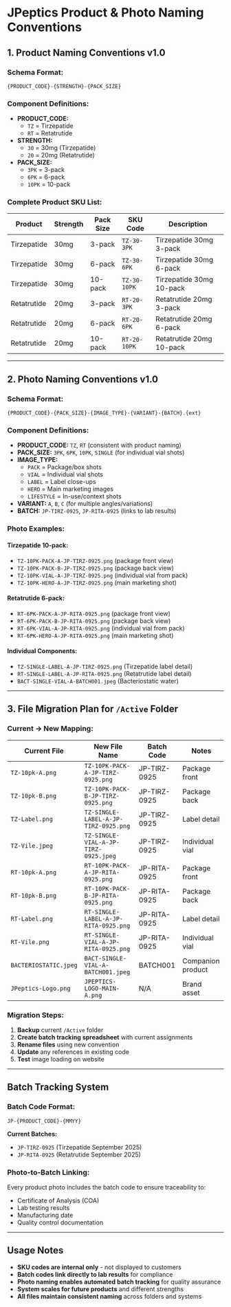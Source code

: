 # JPeptics Product & Photo Naming Conventions

## 1. Product Naming Conventions v1.0

### **Schema Format:**
```
{PRODUCT_CODE}-{STRENGTH}-{PACK_SIZE}
```

### **Component Definitions:**
- **PRODUCT_CODE:** 
  - `TZ` = Tirzepatide
  - `RT` = Retatrutide
- **STRENGTH:** 
  - `30` = 30mg (Tirzepatide)
  - `20` = 20mg (Retatrutide)
- **PACK_SIZE:**
  - `3PK` = 3-pack
  - `6PK` = 6-pack
  - `10PK` = 10-pack

### **Complete Product SKU List:**

| Product | Strength | Pack Size | **SKU Code** | Description |
|---------|----------|-----------|--------------|-------------|
| Tirzepatide | 30mg | 3-pack | `TZ-30-3PK` | Tirzepatide 30mg 3-pack |
| Tirzepatide | 30mg | 6-pack | `TZ-30-6PK` | Tirzepatide 30mg 6-pack |
| Tirzepatide | 30mg | 10-pack | `TZ-30-10PK` | Tirzepatide 30mg 10-pack |
| Retatrutide | 20mg | 3-pack | `RT-20-3PK` | Retatrutide 20mg 3-pack |
| Retatrutide | 20mg | 6-pack | `RT-20-6PK` | Retatrutide 20mg 6-pack |
| Retatrutide | 20mg | 10-pack | `RT-20-10PK` | Retatrutide 20mg 10-pack |

---

## 2. Photo Naming Conventions v1.0

### **Schema Format:**
```
{PRODUCT_CODE}-{PACK_SIZE}-{IMAGE_TYPE}-{VARIANT}-{BATCH}.{ext}
```

### **Component Definitions:**
- **PRODUCT_CODE:** `TZ`, `RT` (consistent with product naming)
- **PACK_SIZE:** `3PK`, `6PK`, `10PK`, `SINGLE` (for individual vial shots)
- **IMAGE_TYPE:**
  - `PACK` = Package/box shots
  - `VIAL` = Individual vial shots
  - `LABEL` = Label close-ups
  - `HERO` = Main marketing images
  - `LIFESTYLE` = In-use/context shots
- **VARIANT:** `A`, `B`, `C` (for multiple angles/variations)
- **BATCH:** `JP-TIRZ-0925`, `JP-RITA-0925` (links to lab results)

### **Photo Examples:**

#### **Tirzepatide 10-pack:**
- `TZ-10PK-PACK-A-JP-TIRZ-0925.png` (package front view)
- `TZ-10PK-PACK-B-JP-TIRZ-0925.png` (package back view)
- `TZ-10PK-VIAL-A-JP-TIRZ-0925.png` (individual vial from pack)
- `TZ-10PK-HERO-A-JP-TIRZ-0925.png` (main marketing shot)

#### **Retatrutide 6-pack:**
- `RT-6PK-PACK-A-JP-RITA-0925.png` (package front view)
- `RT-6PK-PACK-B-JP-RITA-0925.png` (package back view)
- `RT-6PK-VIAL-A-JP-RITA-0925.png` (individual vial from pack)
- `RT-6PK-HERO-A-JP-RITA-0925.png` (main marketing shot)

#### **Individual Components:**
- `TZ-SINGLE-LABEL-A-JP-TIRZ-0925.png` (Tirzepatide label detail)
- `RT-SINGLE-LABEL-A-JP-RITA-0925.png` (Retatrutide label detail)
- `BACT-SINGLE-VIAL-A-BATCH001.jpeg` (Bacteriostatic water)

---

## 3. File Migration Plan for `/Active` Folder

### **Current → New Mapping:**

| Current File          | New File Name                        | Batch Code   | Notes             |
| --------------------- | ------------------------------------ | ------------ | ----------------- |
| `TZ-10pk-A.png`       | `TZ-10PK-PACK-A-JP-TIRZ-0925.png`    | JP-TIRZ-0925 | Package front     |
| `TZ-10pk-B.png`       | `TZ-10PK-PACK-B-JP-TIRZ-0925.png`    | JP-TIRZ-0925 | Package back      |
| `TZ-Label.png`        | `TZ-SINGLE-LABEL-A-JP-TIRZ-0925.png` | JP-TIRZ-0925 | Label detail      |
| `TZ-Vile.jpeg`        | `TZ-SINGLE-VIAL-A-JP-TIRZ-0925.jpeg` | JP-TIRZ-0925 | Individual vial   |
| `RT-10pk-A.png`       | `RT-10PK-PACK-A-JP-RITA-0925.png`    | JP-RITA-0925 | Package front     |
| `RT-10pk-B.png`       | `RT-10PK-PACK-B-JP-RITA-0925.png`    | JP-RITA-0925 | Package back      |
| `RT-Label.png`        | `RT-SINGLE-LABEL-A-JP-RITA-0925.png` | JP-RITA-0925 | Label detail      |
| `RT-Vile.png`         | `RT-SINGLE-VIAL-A-JP-RITA-0925.png`  | JP-RITA-0925 | Individual vial   |
| `BACTERIOSTATIC.jpeg` | `BACT-SINGLE-VIAL-A-BATCH001.jpeg`   | BATCH001     | Companion product |
| `JPeptics-Logo.png`   | `JPEPTICS-LOGO-MAIN-A.png`           | N/A          | Brand asset       |

### **Migration Steps:**
1. **Backup** current `/Active` folder
2. **Create batch tracking spreadsheet** with current assignments
3. **Rename files** using new convention
4. **Update** any references in existing code
5. **Test** image loading on website

---

## Batch Tracking System

### **Batch Code Format:**
```
JP-{PRODUCT_CODE}-{MMYY}
```

**Current Batches:**
- `JP-TIRZ-0925` (Tirzepatide September 2025)
- `JP-RITA-0925` (Retatrutide September 2025)

### **Photo-to-Batch Linking:**
Every product photo includes the batch code to ensure traceability to:
- Certificate of Analysis (COA)
- Lab testing results
- Manufacturing date
- Quality control documentation

---

## Usage Notes

- **SKU codes are internal only** - not displayed to customers
- **Batch codes link directly to lab results** for compliance
- **Photo naming enables automated batch tracking** for quality assurance
- **System scales for future products** and different strengths
- **All files maintain consistent naming** across folders and systems
